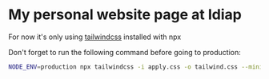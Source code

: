 # My personal website page at Idiap

For now it's only using [tailwindcss](tailwindcss.com) installed with npx

Don't forget to run the following command before going to production:

```bash
NODE_ENV=production npx tailwindcss -i apply.css -o tailwind.css --minify
```